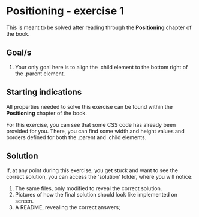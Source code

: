 # Positioning - exercise 1

This is meant to be solved after reading through the **Positioning** chapter of the book.

## Goal/s
1. Your only goal here is to align the .child element to the bottom right of the .parent element. 

## Starting indications 
All properties needed to solve this exercise can be found within the **Positioning** chapter of the book. 

For this exercise, you can see that some CSS code has already been provided for you. There, you can find some width and height values and borders defined for both the .parent and .child elements.

## Solution
If, at any point during this exercise, you get stuck and want to see the correct solution, you can access the 'solution' folder, where you will notice:
1. The same files, only modified to reveal the correct solution.
2. Pictures of how the final solution should look like implemented on screen.
3. A README, revealing the correct answers;
